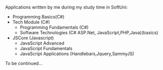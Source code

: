 Applications written by me during my study time in SoftUni:
- Programming Basics(C#)
- Tech Module (C#)
  - Programming Fundamentals (C#)
  - Software Technologies (C# ASP.Net, JavaScript,PHP,Java)(basics)
- JSCore (Javascript)
  - JavaScript Advanced
  - JavaScript Fundamentals
  - JavaScript Applications (Handlebars,Jquery,SammyJS)

To be continued...
